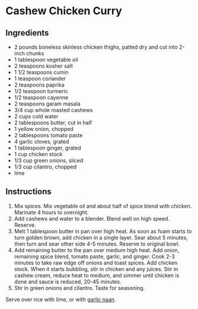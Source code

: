 # Cashew Chicken Curry

## Ingredients

- 2 pounds boneless skinless chicken thighs, patted dry and cut into 2-inch chunks
- 1 tablespoon vegetable oil
- 2 teaspoons kosher salt
- 1 1/2 teaspoons cumin
- 1 teaspoon coriander
- 2 teaspoons paprika
- 1/2 teaspoon turmeric
- 1/2 teaspoon cayenne
- 2 teaspoons garam masala
- 3/4 cup whole roasted cashews
- 2 cups cold water
- 2 tablespoons butter, cut in half
- 1 yellow onion, chopped
- 2 tablespoons tomato paste
- 4 garlic cloves, grated
- 1 tablespoon ginger, grated
- 1 cup chicken stock
- 1/3 cup green onions, sliced
- 1/3 cup cilantro, chopped
- lime

## Instructions

1. Mix spices. Mix vegetable oil and about half of spice blend with chicken. Marinate 4 hours to overnight.
2. Add cashews and water to a blender. Blend well on high speed. Reserve.
3. Melt 1 tablespoon butter in pan over high heat. As soon as foam starts to turn golden brown, add chicken in a single layer. Sear about 5 minutes, then turn and sear other side 4-5 minutes. Reserve to original bowl.
4. Add remaining butter to the pan over medium high heat. Add onion, remaining spice blend, tomato paste, garlic, and ginger. Cook 2-3 minutes to take raw edge off onions and toast spices. Add chicken stock. When it starts bubbling, stir in chicken and any juices. Stir in cashew cream, reduce heat to medium, and simmer until chicken is done and sauce is reduced, 20-45 minutes.
5. Stir in green onions and cilantro. Taste for seasoning.

Serve over rice with lime, or with [garlic naan](garlic-naan.md).
